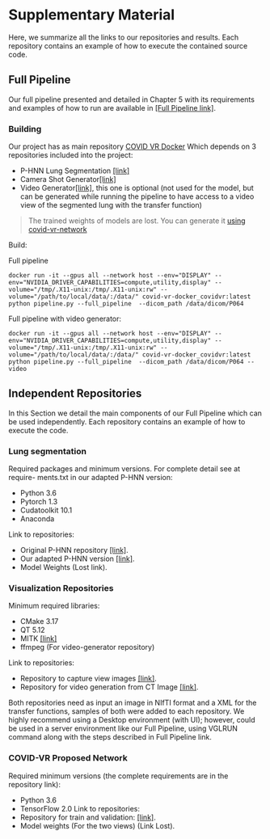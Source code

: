 # Supplementary Material

Here, we summarize all the links to our repositories and results. Each repository contains an example of how to execute the contained source code.

## Full Pipeline
Our full pipeline presented and detailed in Chapter 5 with its requirements and examples of how to run are available in [[Full Pipeline link]](https://github.com/covid-vr/covid-vr-docker).


### Building
Our project has as main repository [COVID VR Docker](https://github.com/covid-vr/covid-vr-docker)
Which depends on 3 repositories included into the project:
- P-HNN Lung Segmentation [[link]](https://github.com/covid-vr/p-hnn-lung-segmentation)
- Camera Shot Generator[[link]](https://github.com/covid-vr/camera-shots-generator)
- Video Generator[[link]](https://github.com/covid-vr/video-generator), this one is optional (not used for the model, but can be generated while running the pipeline to have access to a video view of the segmented lung with the transfer function)

> The trained weights of models are lost. You can generate it [using covid-vr-network](https://github.com/covid-vr/covid-vr-network)

Build:

Full pipeline

```docker run -it --gpus all --network host --env="DISPLAY" --env="NVIDIA_DRIVER_CAPABILITIES=compute,utility,display" --volume="/tmp/.X11-unix:/tmp/.X11-unix:rw" --volume="/path/to/local/data/:/data/" covid-vr-docker_covidvr:latest python pipeline.py --full_pipeline  --dicom_path /data/dicom/P064```

Full pipeline with video generator:

```docker run -it --gpus all --network host --env="DISPLAY" --env="NVIDIA_DRIVER_CAPABILITIES=compute,utility,display" --volume="/tmp/.X11-unix:/tmp/.X11-unix:rw" --volume="/path/to/local/data/:/data/" covid-vr-docker_covidvr:latest python pipeline.py --full_pipeline  --dicom_path /data/dicom/P064 --video```


## Independent Repositories
In this Section we detail the main components of our Full Pipeline which can be used independently. Each repository contains an example of how to execute the code.

### Lung segmentation
Required packages and minimum versions. For complete detail see at require-
ments.txt in our adapted P-HNN version:
- Python 3.6
- Pytorch 1.3
- Cudatoolkit 10.1
- Anaconda

Link to repositories:
- Original P-HNN repository [[link]](https://adampharrison.gitlab.io/p-hnn/).
- Our adapted P-HNN version [[link]](https://github.com/covid-vr/p-hnn-lung-segmentation).
- Model Weights (Lost link).
<!-- Model Weights [[link]](https://drive.google.com/file/d/1l6yLFScULNw-oVoark0KZ-wnDFX8zwrN/view?usp=sharing).
-->
### Visualization Repositories
Minimum required libraries:
- CMake 3.17
- QT 5.12
- MITK [[link]](https://github.com/MITK/MITK)
- ffmpeg (For video-generator repository)

Link to repositories:
- Repository to capture view images [[link]](https://github.com/covid-vr/camera-shots-generator).
- Repository for video generation from CT Image [[link]](https://github.com/covid-vr/video-generator).

Both repositories need as input an image in NIfTI format and a XML for the transfer functions, samples of both were added to each repository. We highly recommend using a Desktop environment (with UI); however, could be used in a server environment like our Full Pipeline, using VGLRUN command along with the steps described in Full Pipeline link.

### COVID-VR Proposed Network
Required minimum versions (the complete requirements are in the repository link):
- Python 3.6
- TensorFlow 2.0
Link to repositories:
- Repository for train and validation: [[link]](https://github.com/covid-vr/covid-vr-network).
- Model weights (For the two views) (Link Lost).

<!--### Additional Resources
- Repository for get metrics (accuracy, precision, f1-measure, etc) and generate graphics used in this work [[link]](https://github.com/covid-vr/model-evaluation-metrics).
- Repository to generate Grad-CAM visualizations [[link]](https://github.com/covid-vr/covid-vr-grad-cam).
-->